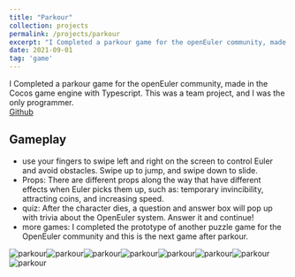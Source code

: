 ```yaml
---
title: "Parkour"
collection: projects
permalink: /projects/parkour
excerpt: "I Completed a parkour game for the openEuler community, made in the Cocos game engine with  Typescript. This was a team project, and I was the only programmer.<br/><img src='/images/parkour1.png'>"
date: 2021-09-01
tag: 'game'
---
```


I Completed a parkour game for the openEuler community, made in the Cocos game engine with  Typescript. This was a team project, and I was the only programmer.  
[Github](https://github.com/jinjinhe2001/Parkour-Game)
## Gameplay
- use your fingers to swipe left and right on the screen to control Euler and avoid obstacles. Swipe up to jump, and swipe down to slide.
- Props: There are different props along the way that have different effects when Euler picks them up, such as: temporary invincibility, attracting coins, and increasing speed.
- quiz: After the character dies, a question and answer box will pop up with trivia about the OpenEuler system. Answer it and continue!
- more games: I completed the prototype of another puzzle game for the OpenEuler community and this is the next game after parkour.  

![parkour](http://jinjinhe2001.github.io/images/parkour/1.png)![parkour](http://jinjinhe2001.github.io/images/parkour/2.png)![parkour](http://jinjinhe2001.github.io/images/parkour/3.png)![parkour](http://jinjinhe2001.github.io/images/parkour/4.png)![parkour](http://jinjinhe2001.github.io/images/parkour/5.png)![parkour](http://jinjinhe2001.github.io/images/parkour/6.png)![parkour](http://jinjinhe2001.github.io/images/parkour/7.png)![parkour](http://jinjinhe2001.github.io/images/parkour/8.png)

